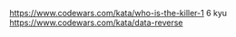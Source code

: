 <!-- **1 8 kyu https://www.codewars.com/kata/take-an-arrow-to-the-knee-functionally -->
<!-- **1 8 kyu https://www.codewars.com/kata/merge-two-sorted-arrays-into-one -->
<!-- **1 7 kyu https://www.codewars.com/kata/16-plus-18-equals-214 -->
<!-- **1 7 kyu https://www.codewars.com/kata/add-property-to-every-object-in-array -->
<!-- **1 7 kyu https://www.codewars.com/kata/colour-association -->
<!-- -- 1 7 kyu https://www.codewars.com/kata/combine-objects -->
<!-- 7 kyu https://www.codewars.com/kata/count-the-digit 7 kyu -->
<!-- https://www.codewars.com/kata/find-the-missing-element-between-two-arrays 7 kyu -->
<!-- https://www.codewars.com/kata/get-decimal-part-of-the-given-number 7 kyu -->
<!-- https://www.codewars.com/kata/maximum-triplet-sum-array-series-number-7 7 kyu -->
<!-- https://www.codewars.com/kata/mylanguages 7 kyu -->
<!-- https://www.codewars.com/kata/nickname-generator 7 kyu -->
<!-- https://www.codewars.com/kata/odd-even-string-sort 7 kyu -->
<!-- https://www.codewars.com/kata/power-of-two 7 kyu -->
<!-- https://www.codewars.com/kata/string-reordering 7 kyu -->
<!-- https://www.codewars.com/kata/sum-with-arrows/ 7 kyu -->
<!-- https://www.codewars.com/kata/unpacking-arguments 7 kyu -->
<!-- https://www.codewars.com/kata/vowel-one 7 kyu -->

https://www.codewars.com/kata/who-is-the-killer-1 6 kyu
https://www.codewars.com/kata/data-reverse
